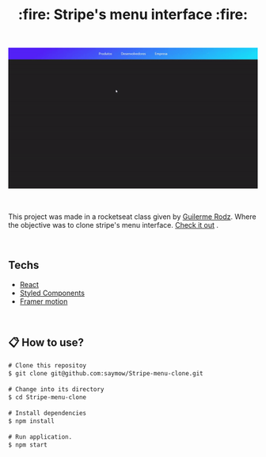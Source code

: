 <h1 align="center">:fire: Stripe's menu interface :fire: </h1>

<br>

<p align="center">
  <img src="https://github.com/saymow/Stripe-menu-clone/blob/master/.github/demonstration.gif"/>
</p>

<br>
<p>
This project was made in a rocketseat class given by <a href="https://github.com/guilhermerodz" target="_blank"> Guilerme Rodz</a>. Where the objective was to clone stripe's menu interface.  <a href="https://www.youtube.com/watch?v=B7V0q0ZSz2o" target="_blank">Check it out</a> .
</p>

<br>

## Techs

* [React](https://reactjs.org/)
* [Styled Components](https://styled-components.com/)
* [Framer motion](https://www.framer.com/motion/)

<br>

## :clipboard: How to use?

```
# Clone this repositoy
$ git clone git@github.com:saymow/Stripe-menu-clone.git

# Change into its directory
$ cd Stripe-menu-clone

# Install dependencies
$ npm install

# Run application.
$ npm start
```
